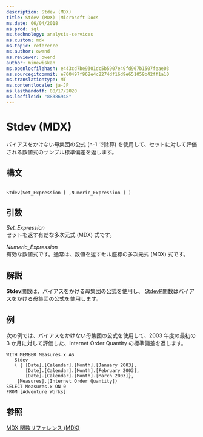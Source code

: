 ```yaml
---
description: Stdev (MDX)
title: Stdev (MDX) |Microsoft Docs
ms.date: 06/04/2018
ms.prod: sql
ms.technology: analysis-services
ms.custom: mdx
ms.topic: reference
ms.author: owend
ms.reviewer: owend
author: minewiskan
ms.openlocfilehash: e443cd7be9301dc5b5907e49fd967b1507feae03
ms.sourcegitcommit: e700497f962e4c2274df16d9e651059b42ff1a10
ms.translationtype: MT
ms.contentlocale: ja-JP
ms.lasthandoff: 08/17/2020
ms.locfileid: "88386948"
---
```

# <a name="stdev-mdx"></a>Stdev (MDX)


  バイアスをかけない母集団の公式 (n-1 で除算) を使用して、セットに対して評価される数値式のサンプル標準偏差を返します。  
  
## <a name="syntax"></a>構文  
  
```  
  
Stdev(Set_Expression [ ,Numeric_Expression ] )  
```  
  
## <a name="arguments"></a>引数  
 *Set_Expression*  
 セットを返す有効な多次元式 (MDX) 式です。  
  
 *Numeric_Expression*  
 有効な数値式です。通常は、数値を返すセル座標の多次元式 (MDX) 式です。  
  
## <a name="remarks"></a>解説  
 **Stdev**関数は、バイアスをかける母集団の公式を使用し、 [StdevP](../mdx/stdevp-mdx.md)関数はバイアスをかける母集団の公式を使用します。  
  
## <a name="example"></a>例  
 次の例では、バイアスをかけない母集団の公式を使用して、2003 年度の最初の 3 か月に対して評価した、Internet Order Quantity の標準偏差を返します。  
  
```  
WITH MEMBER Measures.x AS   
   Stdev   
   ( { [Date].[Calendar].[Month].[January 2003],  
       [Date].[Calendar].[Month].[February 2003],  
       [Date].[Calendar].[Month].[March 2003]},  
    [Measures].[Internet Order Quantity])  
SELECT Measures.x ON 0  
FROM [Adventure Works]  
```  
  
## <a name="see-also"></a>参照  
 [MDX 関数リファレンス &#40;MDX&#41;](../mdx/mdx-function-reference-mdx.md)  
  
  
